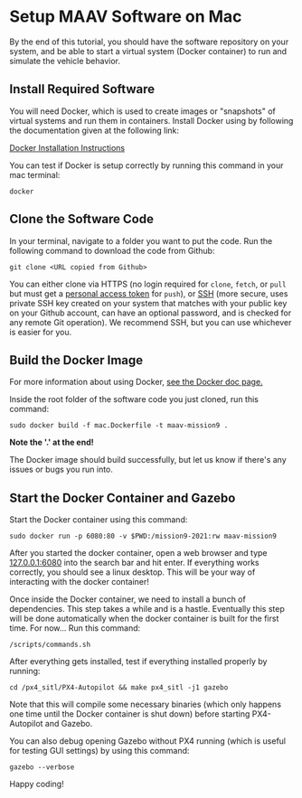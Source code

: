 # Setup MAAV Software on Mac

By the end of this tutorial, you should have the software repository on your system, and be able to start a virtual system (Docker container) to run and simulate the vehicle behavior.

## Install Required Software

You will need Docker, which is used to create images or "snapshots" of virtual systems and run them in containers. Install Docker using by following the documentation given at the following link:

[Docker Installation Instructions](https://runnable.com/docker/install-docker-on-macos)

You can test if Docker is setup correctly by running this command in your mac terminal:

```
docker
```

## Clone the Software Code

In your terminal, navigate to a folder you want to put the code. Run the following command to download the code from Github:

```
git clone <URL copied from Github>
```

You can either clone via HTTPS (no login required for `clone`, `fetch`, or `pull` but must get a [personal access token](https://docs.github.com/en/authentication/keeping-your-account-and-data-secure/creating-a-personal-access-token) for `push`), or [SSH](https://docs.github.com/en/github/authenticating-to-github/connecting-to-github-with-ssh/generating-a-new-ssh-key-and-adding-it-to-the-ssh-agent) (more secure, uses private SSH key created on your system that matches with your public key on your Github account, can have an optional password, and is checked for any remote Git operation). We recommend SSH, but you can use whichever is easier for you.

## Build the Docker Image

For more information about using Docker, [see the Docker doc page.](./Docker.md)

Inside the root folder of the software code you just cloned, run this command:

```
sudo docker build -f mac.Dockerfile -t maav-mission9 .
```

**Note the '.' at the end!**

The Docker image should build successfully, but let us know if there's any issues or bugs you run into.

## Start the Docker Container and Gazebo

Start the Docker container using this command:

```
sudo docker run -p 6080:80 -v $PWD:/mission9-2021:rw maav-mission9
```

After you started the docker container, open a web browser and type [127.0.0.1:6080](http://127.0.0.1:6080) into the search bar and hit enter. If everything works correctly, you should see a linux desktop. This will be your way of interacting with the docker container!

Once inside the Docker container, we need to install a bunch of dependencies. This step takes a while and is a hastle. Eventually this step will be done automatically when the docker container is built for the first time. For now... Run this command:

```
/scripts/commands.sh
```

After everything gets installed, test if everything installed properly by running:

```
cd /px4_sitl/PX4-Autopilot && make px4_sitl -j1 gazebo
```

Note that this will compile some necessary binaries (which only happens one time until the Docker container is shut down) before starting PX4-Autopilot and Gazebo.

You can also debug opening Gazebo without PX4 running (which is useful for testing GUI settings) by using this command:

```
gazebo --verbose
```

Happy coding!

